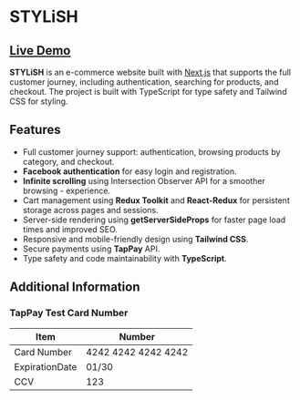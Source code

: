 # STYLiSH

## [Live Demo](https://stylish-cyan.vercel.app/)

**STYLiSH** is an e-commerce website built with [Next.js](https://nextjs.org/) that supports the full customer journey, including authentication, searching for products, and checkout. The project is built with TypeScript for type safety and Tailwind CSS for styling.

## Features

- Full customer journey support: authentication, browsing products by category, and checkout.
- **Facebook authentication** for easy login and registration.
- **Infinite scrolling** using Intersection Observer API for a smoother browsing - experience.
- Cart management using **Redux Toolkit** and **React-Redux** for persistent storage across pages and sessions.
- Server-side rendering using **getServerSideProps** for faster page load times and improved SEO.
- Responsive and mobile-friendly design using **Tailwind CSS**.
- Secure payments using **TapPay** API.
- Type safety and code maintainability with **TypeScript**.

## Additional Information

### TapPay Test Card Number

| Item           | Number              |
| -------------- | ------------------- |
| Card Number    | 4242 4242 4242 4242 |
| ExpirationDate | 01/30               |
| CCV            | 123                 |
